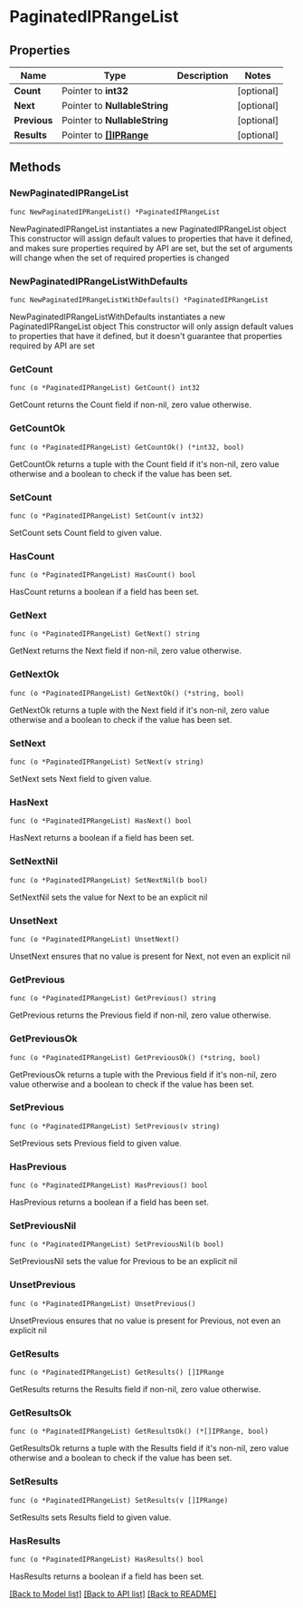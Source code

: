 # PaginatedIPRangeList

## Properties

Name | Type | Description | Notes
------------ | ------------- | ------------- | -------------
**Count** | Pointer to **int32** |  | [optional] 
**Next** | Pointer to **NullableString** |  | [optional] 
**Previous** | Pointer to **NullableString** |  | [optional] 
**Results** | Pointer to [**[]IPRange**](IPRange.md) |  | [optional] 

## Methods

### NewPaginatedIPRangeList

`func NewPaginatedIPRangeList() *PaginatedIPRangeList`

NewPaginatedIPRangeList instantiates a new PaginatedIPRangeList object
This constructor will assign default values to properties that have it defined,
and makes sure properties required by API are set, but the set of arguments
will change when the set of required properties is changed

### NewPaginatedIPRangeListWithDefaults

`func NewPaginatedIPRangeListWithDefaults() *PaginatedIPRangeList`

NewPaginatedIPRangeListWithDefaults instantiates a new PaginatedIPRangeList object
This constructor will only assign default values to properties that have it defined,
but it doesn't guarantee that properties required by API are set

### GetCount

`func (o *PaginatedIPRangeList) GetCount() int32`

GetCount returns the Count field if non-nil, zero value otherwise.

### GetCountOk

`func (o *PaginatedIPRangeList) GetCountOk() (*int32, bool)`

GetCountOk returns a tuple with the Count field if it's non-nil, zero value otherwise
and a boolean to check if the value has been set.

### SetCount

`func (o *PaginatedIPRangeList) SetCount(v int32)`

SetCount sets Count field to given value.

### HasCount

`func (o *PaginatedIPRangeList) HasCount() bool`

HasCount returns a boolean if a field has been set.

### GetNext

`func (o *PaginatedIPRangeList) GetNext() string`

GetNext returns the Next field if non-nil, zero value otherwise.

### GetNextOk

`func (o *PaginatedIPRangeList) GetNextOk() (*string, bool)`

GetNextOk returns a tuple with the Next field if it's non-nil, zero value otherwise
and a boolean to check if the value has been set.

### SetNext

`func (o *PaginatedIPRangeList) SetNext(v string)`

SetNext sets Next field to given value.

### HasNext

`func (o *PaginatedIPRangeList) HasNext() bool`

HasNext returns a boolean if a field has been set.

### SetNextNil

`func (o *PaginatedIPRangeList) SetNextNil(b bool)`

 SetNextNil sets the value for Next to be an explicit nil

### UnsetNext
`func (o *PaginatedIPRangeList) UnsetNext()`

UnsetNext ensures that no value is present for Next, not even an explicit nil
### GetPrevious

`func (o *PaginatedIPRangeList) GetPrevious() string`

GetPrevious returns the Previous field if non-nil, zero value otherwise.

### GetPreviousOk

`func (o *PaginatedIPRangeList) GetPreviousOk() (*string, bool)`

GetPreviousOk returns a tuple with the Previous field if it's non-nil, zero value otherwise
and a boolean to check if the value has been set.

### SetPrevious

`func (o *PaginatedIPRangeList) SetPrevious(v string)`

SetPrevious sets Previous field to given value.

### HasPrevious

`func (o *PaginatedIPRangeList) HasPrevious() bool`

HasPrevious returns a boolean if a field has been set.

### SetPreviousNil

`func (o *PaginatedIPRangeList) SetPreviousNil(b bool)`

 SetPreviousNil sets the value for Previous to be an explicit nil

### UnsetPrevious
`func (o *PaginatedIPRangeList) UnsetPrevious()`

UnsetPrevious ensures that no value is present for Previous, not even an explicit nil
### GetResults

`func (o *PaginatedIPRangeList) GetResults() []IPRange`

GetResults returns the Results field if non-nil, zero value otherwise.

### GetResultsOk

`func (o *PaginatedIPRangeList) GetResultsOk() (*[]IPRange, bool)`

GetResultsOk returns a tuple with the Results field if it's non-nil, zero value otherwise
and a boolean to check if the value has been set.

### SetResults

`func (o *PaginatedIPRangeList) SetResults(v []IPRange)`

SetResults sets Results field to given value.

### HasResults

`func (o *PaginatedIPRangeList) HasResults() bool`

HasResults returns a boolean if a field has been set.


[[Back to Model list]](../README.md#documentation-for-models) [[Back to API list]](../README.md#documentation-for-api-endpoints) [[Back to README]](../README.md)


